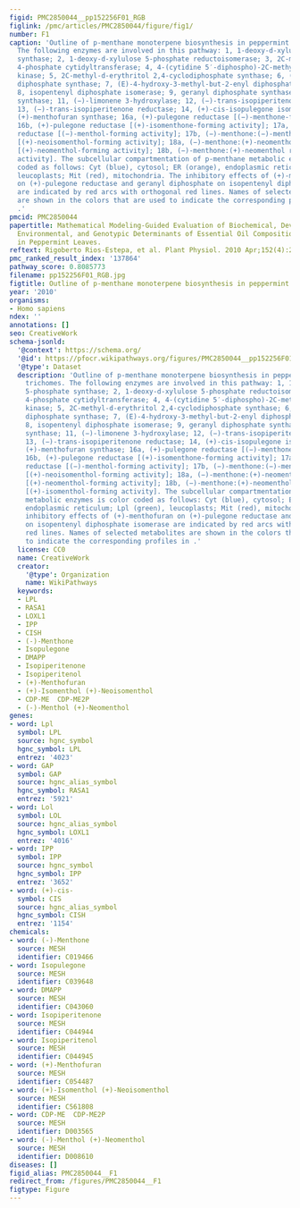```yaml
---
figid: PMC2850044__pp152256F01_RGB
figlink: /pmc/articles/PMC2850044/figure/fig1/
number: F1
caption: 'Outline of p-menthane monoterpene biosynthesis in peppermint glandular trichomes.
  The following enzymes are involved in this pathway: 1, 1-deoxy-d-xylulose 5-phosphate
  synthase; 2, 1-deoxy-d-xylulose 5-phosphate reductoisomerase; 3, 2C-methyl-d-erythritol
  4-phosphate cytidyltransferase; 4, 4-(cytidine 5′-diphospho)-2C-methyl-d-erythritol
  kinase; 5, 2C-methyl-d-erythritol 2,4-cyclodiphosphate synthase; 6, (E)-4-hydroxy-3-methyl-but-2-enyl
  diphosphate synthase; 7, (E)-4-hydroxy-3-methyl-but-2-enyl diphosphate reductase;
  8, isopentenyl diphosphate isomerase; 9, geranyl diphosphate synthase; 10, (−)-limonene
  synthase; 11, (−)-limonene 3-hydroxylase; 12, (−)-trans-isopiperitenol dehydrogenase;
  13, (−)-trans-isopiperitenone reductase; 14, (+)-cis-isopulegone isomerase; 15,
  (+)-menthofuran synthase; 16a, (+)-pulegone reductase [(−)-menthone-forming activity];
  16b, (+)-pulegone reductase [(+)-isomenthone-forming activity]; 17a, (−)-menthone:(−)-menthol
  reductase [(−)-menthol-forming activity]; 17b, (−)-menthone:(−)-menthol reductase
  [(+)-neoisomenthol-forming activity]; 18a, (−)-menthone:(+)-neomenthol reductase
  [(+)-neomenthol-forming activity]; 18b, (−)-menthone:(+)-neomenthol reductase [(+)-isomenthol-forming
  activity]. The subcellular compartmentation of p-menthane metabolic enzymes is color
  coded as follows: Cyt (blue), cytosol; ER (orange), endoplasmic reticulum; Lpl (green),
  leucoplasts; Mit (red), mitochondria. The inhibitory effects of (+)-menthofuran
  on (+)-pulegone reductase and geranyl diphosphate on isopentenyl diphosphate isomerase
  are indicated by red arcs with orthogonal red lines. Names of selected metabolites
  are shown in the colors that are used to indicate the corresponding profiles in
  .'
pmcid: PMC2850044
papertitle: Mathematical Modeling-Guided Evaluation of Biochemical, Developmental,
  Environmental, and Genotypic Determinants of Essential Oil Composition and Yield
  in Peppermint Leaves.
reftext: Rigoberto Rios-Estepa, et al. Plant Physiol. 2010 Apr;152(4):2105-2119.
pmc_ranked_result_index: '137864'
pathway_score: 0.8085773
filename: pp152256F01_RGB.jpg
figtitle: Outline of p-menthane monoterpene biosynthesis in peppermint glandular trichomes
year: '2010'
organisms:
- Homo sapiens
ndex: ''
annotations: []
seo: CreativeWork
schema-jsonld:
  '@context': https://schema.org/
  '@id': https://pfocr.wikipathways.org/figures/PMC2850044__pp152256F01_RGB.html
  '@type': Dataset
  description: 'Outline of p-menthane monoterpene biosynthesis in peppermint glandular
    trichomes. The following enzymes are involved in this pathway: 1, 1-deoxy-d-xylulose
    5-phosphate synthase; 2, 1-deoxy-d-xylulose 5-phosphate reductoisomerase; 3, 2C-methyl-d-erythritol
    4-phosphate cytidyltransferase; 4, 4-(cytidine 5′-diphospho)-2C-methyl-d-erythritol
    kinase; 5, 2C-methyl-d-erythritol 2,4-cyclodiphosphate synthase; 6, (E)-4-hydroxy-3-methyl-but-2-enyl
    diphosphate synthase; 7, (E)-4-hydroxy-3-methyl-but-2-enyl diphosphate reductase;
    8, isopentenyl diphosphate isomerase; 9, geranyl diphosphate synthase; 10, (−)-limonene
    synthase; 11, (−)-limonene 3-hydroxylase; 12, (−)-trans-isopiperitenol dehydrogenase;
    13, (−)-trans-isopiperitenone reductase; 14, (+)-cis-isopulegone isomerase; 15,
    (+)-menthofuran synthase; 16a, (+)-pulegone reductase [(−)-menthone-forming activity];
    16b, (+)-pulegone reductase [(+)-isomenthone-forming activity]; 17a, (−)-menthone:(−)-menthol
    reductase [(−)-menthol-forming activity]; 17b, (−)-menthone:(−)-menthol reductase
    [(+)-neoisomenthol-forming activity]; 18a, (−)-menthone:(+)-neomenthol reductase
    [(+)-neomenthol-forming activity]; 18b, (−)-menthone:(+)-neomenthol reductase
    [(+)-isomenthol-forming activity]. The subcellular compartmentation of p-menthane
    metabolic enzymes is color coded as follows: Cyt (blue), cytosol; ER (orange),
    endoplasmic reticulum; Lpl (green), leucoplasts; Mit (red), mitochondria. The
    inhibitory effects of (+)-menthofuran on (+)-pulegone reductase and geranyl diphosphate
    on isopentenyl diphosphate isomerase are indicated by red arcs with orthogonal
    red lines. Names of selected metabolites are shown in the colors that are used
    to indicate the corresponding profiles in .'
  license: CC0
  name: CreativeWork
  creator:
    '@type': Organization
    name: WikiPathways
  keywords:
  - LPL
  - RASA1
  - LOXL1
  - IPP
  - CISH
  - (-)-Menthone
  - Isopulegone
  - DMAPP
  - Isopiperitenone
  - Isopiperitenol
  - (+)-Menthofuran
  - (+)-Isomenthol (+)-Neoisomenthol
  - CDP-ME  CDP-ME2P
  - (-)-Menthol (+)-Neomenthol
genes:
- word: Lpl
  symbol: LPL
  source: hgnc_symbol
  hgnc_symbol: LPL
  entrez: '4023'
- word: GAP
  symbol: GAP
  source: hgnc_alias_symbol
  hgnc_symbol: RASA1
  entrez: '5921'
- word: Lol
  symbol: LOL
  source: hgnc_alias_symbol
  hgnc_symbol: LOXL1
  entrez: '4016'
- word: IPP
  symbol: IPP
  source: hgnc_symbol
  hgnc_symbol: IPP
  entrez: '3652'
- word: (+)-cis-
  symbol: CIS
  source: hgnc_alias_symbol
  hgnc_symbol: CISH
  entrez: '1154'
chemicals:
- word: (-)-Menthone
  source: MESH
  identifier: C019466
- word: Isopulegone
  source: MESH
  identifier: C039648
- word: DMAPP
  source: MESH
  identifier: C043060
- word: Isopiperitenone
  source: MESH
  identifier: C044944
- word: Isopiperitenol
  source: MESH
  identifier: C044945
- word: (+)-Menthofuran
  source: MESH
  identifier: C054487
- word: (+)-Isomenthol (+)-Neoisomenthol
  source: MESH
  identifier: C561808
- word: CDP-ME  CDP-ME2P
  source: MESH
  identifier: D003565
- word: (-)-Menthol (+)-Neomenthol
  source: MESH
  identifier: D008610
diseases: []
figid_alias: PMC2850044__F1
redirect_from: /figures/PMC2850044__F1
figtype: Figure
---
```


